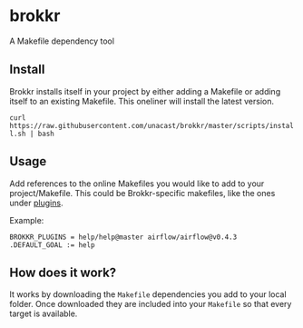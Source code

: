 # brokkr
A Makefile dependency tool

## Install
Brokkr installs itself in your project by either adding a Makefile or adding itself to an existing Makefile. This oneliner will install the latest version.

`curl https://raw.githubusercontent.com/unacast/brokkr/master/scripts/install.sh | bash`

## Usage
Add references to the online Makefiles you would like to add to your project/Makefile. This could be Brokkr-specific makefiles, like the ones under [plugins](https://github.com/unacast/brokkr/tree/master/plugins/).

Example:
```
BROKKR_PLUGINS = help/help@master airflow/airflow@v0.4.3
.DEFAULT_GOAL := help
```

## How does it work?
It works by downloading the `Makefile` dependencies you add to your local folder. Once downloaded they are included into your `Makefile` so that every target is available.
